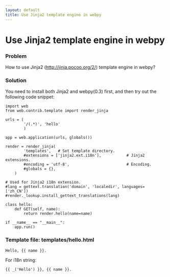 ```yaml
---
layout: default
title: Use Jinja2 template engine in webpy
---
```


# Use Jinja2 template engine in webpy

### Problem
How to use Jinja2 (http://jinja.pocoo.org/2/) template engine in webpy?

### Solution

You need to install both Jinja2 and webpy(0.3) first, and then try out the following code snippet:

    import web
    from web.contrib.template import render_jinja

    urls = (
            '/(.*)', 'hello'
            )
    
    app = web.application(urls, globals())
    
    render = render_jinja(
            'templates',   # Set template directory.
            #extensions = ['jinja2.ext.i18n'],           # Jinja2 extensions.
            #encoding = 'utf-8',                         # Encoding.
            #globals = {},
        )

    # Used for Jinja2 i18n extension.
    #lang = gettext.translation('domain', 'localedir', languages=['zh_CN'])
    #render._lookup.install_gettext_translations(lang)

    class hello:
        def GET(self, name):
            return render.hello(name=name)
    
    if __name__ == "__main__":
        app.run()

### Template file: templates/hello.html

    Hello, {{ name }}.

For i18n string:

    {{ _('Hello') }}, {{ name }}.
